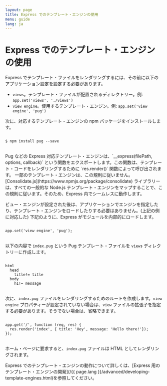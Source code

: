 ```yaml
---
layout: page
title: Express でのテンプレート・エンジンの使用
menu: guide
lang: ja
---
```


# Express でのテンプレート・エンジンの使用

Express でテンプレート・ファイルをレンダリングするには、その前に以下のアプリケーション設定を設定する必要があります。

* `views`。テンプレート・ファイルが配置されるディレクトリー。例: `app.set('views', './views')`
* `view engine`。使用するテンプレート・エンジン。例: `app.set('view engine', 'pug')`

次に、対応するテンプレート・エンジンの npm パッケージをインストールします。

<pre>
<code class="language-sh" translate="no">
$ npm install pug --save
</code>
</pre>

<div class="doc-box doc-notice" markdown="1">
Pug などの Express 対応テンプレート・エンジンは、`__express(filePath, options, callback)` という関数をエクスポートします。この関数は、テンプレート・コードをレンダリングするために `res.render()` 関数によって呼び出されます。
一部のテンプレート・エンジンは、この規則に従いません。[Consolidate.js](https://www.npmjs.org/package/consolidate) ライブラリーは、すべての一般的な Node.js テンプレート・エンジンをマップすることで、この規則に従います。そのため、Express 内でシームレスに動作します。
</div>

ビュー・エンジンが設定された後は、アプリケーションでエンジンを指定したり、テンプレート・エンジンをロードしたりする必要はありません。(上記の例に対応した) 下記のように、Express がモジュールを内部的にロードします。

<pre>
<code class="language-javascript" translate="no">
app.set('view engine', 'pug');
</code>
</pre>

以下の内容で `index.pug` という Pug テンプレート・ファイルを `views` ディレクトリーに作成します。

<pre>
<code class="language-javascript" translate="no">
html
  head
    title!= title
  body
    h1!= message
</code>
</pre>

次に、`index.pug` ファイルをレンダリングするためのルートを作成します。`view engine` プロパティーが設定されていない場合は、`view` ファイルの拡張子を指定する必要があります。そうでない場合は、省略できます。

<pre>
<code class="language-javascript" translate="no">
app.get('/', function (req, res) {
  res.render('index', { title: 'Hey', message: 'Hello there!'});
});
</code>
</pre>

ホーム・ページに要求すると、`index.pug` ファイルは HTML としてレンダリングされます。

Express でのテンプレート・エンジンの動作について詳しくは、[Express 用のテンプレート・エンジンの開発](/{{ page.lang }}/advanced/developing-template-engines.html)を参照してください。
